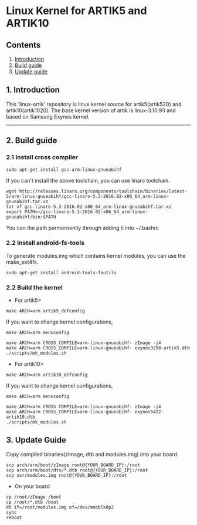 # Linux Kernel for ARTIK5 and ARTIK10
## Contents
1. [Introduction](#1-introduction)
2. [Build guide](#2-build-guide)
3. [Update guide](#3-update-guide)

## 1. Introduction
This 'linux-artik' repository is linux kernel source for artik5(artik520) and
artik10(artik1020). The base kernel version of artik is linux-3.10.93 and based
on Samsung Exynos kernel.

---
## 2. Build guide
### 2.1 Install cross compiler
```
sudo apt-get install gcc-arm-linux-gnueabihf
```
If you can't install the above toolchain, you can use linaro toolchain.
```
wget http://releases.linaro.org/components/toolchain/binaries/latest-5/arm-linux-gnueabihf/gcc-linaro-5.3-2016.02-x86_64_arm-linux-gnueabihf.tar.xz
tar xf gcc-linaro-5.3-2016.02-x86_64_arm-linux-gnueabihf.tar.xz
export PATH=~/gcc-linaro-5.3-2016.02-x86_64_arm-linux-gnueabihf/bin:$PATH
```
You can the path permernently through adding it into ~/.bashrc

### 2.2 Install android-fs-tools
To generate modules.img which contains kernel modules, you can use the make_ext4fs.
```
sudo apt-get install android-tools-fsutils
```

### 2.2 Build the kernel
+ For artik5>
```
make ARCH=arm artik5_defconfig
```
If you want to change kernel configurations,
```
make ARCH=arm menuconfig
```

```
make ARCH=arm CROSS_COMPILE=arm-linux-gnueabihf- zImage -j4
make ARCH=arm CROSS_COMPILE=arm-linux-gnueabihf- exynos3250-artik5.dtb
./scripts/mk_modules.sh
```

+ For artik10>
```
make ARCH=arm artik10_defconfig
```
If you want to change kernel configurations,
```
make ARCH=arm menuconfig
```

```
make ARCH=arm CROSS_COMPILE=arm-linux-gnueabihf- zImage -j4
make ARCH=arm CROSS_COMPILE=arm-linux-gnueabihf- exynos5422-artik10.dtb
./scripts/mk_modules.sh
```

## 3. Update Guide
Copy compiled binaries(zImage, dtb and modules.img) into your board.

```
scp arch/arm/boot/zImage root@{YOUR_BOARD_IP}:/root
scp arch/arm/boot/dts/*.dtb root@{YOUR_BOARD_IP}:/root
scp usr/modules.img root@{YOUR_BOARD_IP}:/root
```

+ On your board
```
cp /root/zImage /boot
cp /root/*.dtb /boot
dd if=/root/modules.img of=/dev/mmcblk0p2
sync
reboot
```
